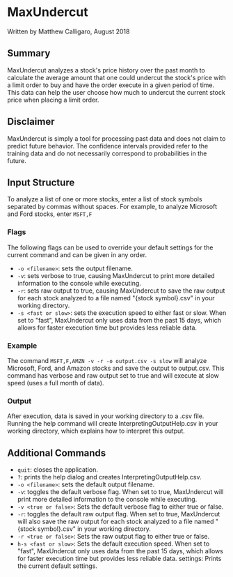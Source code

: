 # MaxUndercut
Written by Matthew Calligaro, August 2018

## Summary
MaxUndercut analyzes a stock's price history over the past month to calculate the average amount that one could undercut the stock's price with a limit order to buy and have the order execute in a given period of time.  This data can help the user choose how much to undercut the current stock price when placing a limit order.

## Disclaimer
MaxUndercut is simply a tool for processing past data and does not claim to predict future behavior.  The confidence intervals provided refer to the training data and do not necessarily correspond to probabilities in the future.

## Input Structure
To analyze a list of one or more stocks, enter a list of stock symbols separated by commas without spaces.  For example, to analyze Microsoft and Ford stocks, enter `MSFT,F`

### Flags
The following flags can be used to override your default settings for the current command and can be given in any order.
* `-o <filename>`: sets the output filename.
* `-v`: sets verbose to true, causing MaxUndercut to print more detailed information to the console while executing.
* `-r`: sets raw output to true, causing MaxUndercut to save the raw output for each stock analyzed to a file named "{stock symbol}.csv" in your working directory.
* `-s <fast or slow>`: sets the execution speed to either fast or slow.  When set to "fast", MaxUndercut only uses data from the past 15 days, which allows for faster execution time but provides less reliable data.

### Example
The command `MSFT,F,AMZN -v -r -o output.csv -s slow` will analyze Microsoft, Ford, and Amazon stocks and save the output to output.csv.  This command has verbose and raw output set to true and will execute at slow speed (uses a full month of data).

### Output
After execution, data is saved in your working directory to a .csv file.  Running the help command will create InterpretingOutputHelp.csv in your working directory, which explains how to interpret this output.

## Additional Commands
* `quit`: closes the application.
* `?`: prints the help dialog and creates InterpretingOutputHelp.csv.
* `-o <filename>`: sets the default output filename.
* `-v`: toggles the default verbose flag.  When set to true, MaxUndercut will print more detailed information to the console while executing.
* `-v <true or false>`: Sets the default verbose flag to either true or false.
* `-r`: toggles the default raw output flag.  When set to true, MaxUndercut will also save the raw output for each stock analyzed to a file named "{stock symbol}.csv" in your working directory.
* `-r <true or false>`: Sets the raw output flag to either true or false.
* `h-s <fast or slow>`: Sets the default execution speed.  When set to "fast", MaxUndercut only uses data from the past 15 days, which allows for faster execution time but provides less reliable data.
settings: Prints the current default settings.
